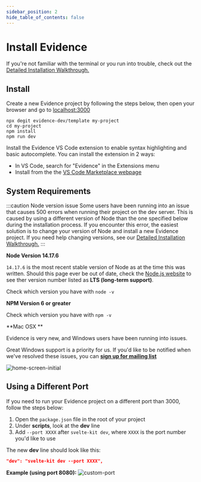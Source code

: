 ```yaml
---
sidebar_position: 2
hide_table_of_contents: false
---
```


# Install Evidence

If you're not familiar with the terminal or you run into trouble, check out the [Detailed Installation Walkthrough.](/walkthroughs/installation)

## Install
Create a new Evidence project by following the steps below, then open your browser and go to [localhost:3000](http://localhost:3000)

```shell
npx degit evidence-dev/template my-project
cd my-project 
npm install 
npm run dev 
```

Install the Evidence VS Code extension to enable syntax highlighting and basic autocomplete. You can install the extension in 2 ways:
- In VS Code, search for "Evidence" in the Extensions menu
- Install from the the [VS Code Marketplace webpage](https://marketplace.visualstudio.com/items?itemName=Evidence.evidence-vscode)


## System Requirements 

:::caution Node version issue
Some users have been running into an issue that causes 500 errors when running their project on the dev server. This is caused by using a different version of Node than the one specified below during the installation process. If you encounter this error, the easiest solution is to change your version of Node and install a new Evidence project. If you need help changing versions, see our [Detailed Installation Walkthrough.](/walkthroughs/installation)
:::

**Node Version 14.17.6** 

`14.17.6` is the most recent stable version of Node as at the time this was written. Should this page ever be out of date, check the [Node.js website](https://nodejs.org/en/) to see ther version number listed as **LTS (long-term support)**.

Check which version you have with `node -v` 

**NPM Version 6 or greater** 

Check which version you have with `npm -v` 

**Mac OSX ** 

Evidence is very new, and Windows users have been running into issues. 

Great Windows support is a priority for us. If you'd like to be notified when we've resolved these issues, you can **[sign up for mailing list](http://eepurl.com/htt4ob)**


<div style={{textAlign: 'center'}}>

![home-screen-initial](/img/hello-world-gradient.png)

</div>


## Using a Different Port
If you need to run your Evidence project on a different port than 3000, follow the steps below:

1. Open the `package.json` file in the root of your project
2. Under **scripts**, look at the **dev** line
3. Add `--port XXXX` after `svelte-kit dev`, where `XXXX` is the port number you'd like to use

The new **dev** line should look like this:
```json
"dev": "svelte-kit dev --port XXXX",
```

**Example (using port 8080):**
![custom-port](/img/custom-port.png)